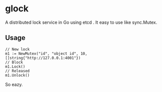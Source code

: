 glock
=====

A distributed lock service in Go using etcd . It easy to use like sync.Mutex. 

## Usage
```
// New lock
m1 := NewMutex("id", "object id", 10, []string{"http://127.0.0.1:4001"})
// Block
m1.Lock()
// Released
m1.Unlock()
```
So eazy.
